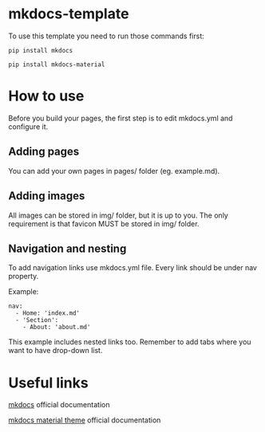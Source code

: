 # mkdocs-template

To use this template you need to run those commands first:

```
pip install mkdocs
```
```
pip install mkdocs-material
```

# How to use

Before you build your pages, the first step is to edit mkdocs.yml and configure it.

## Adding pages

You can add your own pages in pages/ folder (eg. example.md).

## Adding images

All images can be stored in img/ folder, but it is up to you. The only requirement is that favicon MUST be stored in img/ folder.

## Navigation and nesting

To add navigation links use mkdocs.yml file. Every link should be under nav property. 

Example:
```
nav:
  - Home: 'index.md'
  - 'Section':
    - About: 'about.md'
```
This example includes nested links too. Remember to add tabs where you want to have drop-down list.

# Useful links

[mkdocs](https://www.mkdocs.org/) official documentation

[mkdocs material theme](https://squidfunk.github.io/mkdocs-material/getting-started/) official documentation
